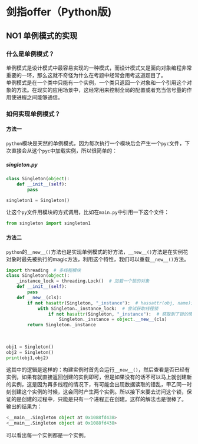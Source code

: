 # 剑指offer（Python版)
## NO1 单例模式的实现
### 什么是单例模式？
单例模式是设计模式中最容易实现的一种模式，而设计模式又是面向对象编程非常重要的一环，那么这就不奇怪为什么在考题中经常会用考这道题目了。  
单例模式是在一个类中只能有一个实例，一个类只返回一个对象和一个引用这个对象的方法。在现实的应用场景中，这经常用来控制全局的配置或者充当信号量的作用使进程之间能够通信。  
### 如何实现单例模式？
#### 方法一
`python`模块是天然的单例模式，因为每次执行一个模块后会产生一个`pyc`文件，下次直接会从这个`pyc`中加载实例，所以很简单的：
##### singleton.py
```python
class Singleton(object):
	def __init__(self):
		pass

singleton1 = Singleton()
```
让这个`py`文件用模块的方式调用，比如在`main.py`中引用一下这个文件：  
 
```python
from singleton import singleton1
```
#### 方法二
`python`的`__new__()`方法也是实现单例模式的好方法，`__new__()`方法是在实例花对象时最先被执行的magic方法，利用这个特性，我们可以重载`__new__()`方法。  

```python
import threading  # 多线程模块
class Singleton(object):
	_instance_lock = threading.Lock()  # 加载一个锁的对象
	def __init__(self):
		pass 
	def __new__(cls):
		if not hasattr(Singleton, "_instance"):  # hassattr(obj, name)这是一个检测一个对象有没有name属性的api，如果True的话，就说明实例已经被创建了
			with Singleton._instance_lock:  # 尝试获取线程锁
				if not hasattr(Singleton, "_instance"):  # 获取到了锁的情况下，发现还没有实例，那么赶紧创建一个实例
          			Singleton._instance = object.__new__(cls)
      	return Singleton._instance
      
      
       
obj1 = Singleton()
obj2 = Singleton()
print(obj1,obj2)
```
这其中的逻辑是这样的：构建实例时首先会运行`__new__()`，然后查看是否已经有实例，如果有就直接返回创建的实例即可，但是如果没有的话不可以马上就创建新的实例，这是因为再多线程的情况下，有可能会出现数据读取的错乱，甲乙同一时刻创建这个实例的时候，这会同时产生两个实例。所以接下来要去访问这个锁，保证的是创建的过程中，只能是只有一个进程正在创建。这样的解法也是很棒了。
输出的结果为：  

```python
<__main__.Singleton object at 0x1088fd438> 
<__main__.Singleton object at 0x1088fd438>
```
可以看出每一个实例都是一个实例。

